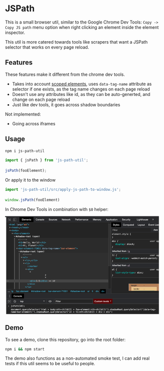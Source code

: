 # JSPath

This is a small browser util, similar to the Google Chrome Dev Tools: `Copy -> Copy JS path` menu option when right clicking an element inside the element inspector.

This util is more catered towards tools like scrapers that want a JSPath selector that works on every page reload.

## Features

These features make it different from the chrome dev tools.

- Takes into account [scoped elements](https://open-wc.org/docs/development/scoped-elements), uses `data-tag-name` attribute as selector if one exists, as the tag name changes on each page reload
- Doesn't use any attributes like id, as they can be auto-generted, and change on each page reload
- Just like dev tools, it goes across shadow boundaries

Not implemented:

- Going across iframes

## Usage

```sh
npm i js-path-util
```

```js
import { jsPath } from 'js-path-util';

jsPath(fooElement);
```

Or apply it to the window

```js
import 'js-path-util/src/apply-js-path-to-window.js';

window.jsPath(fooElement)
```

In Chrome Dev Tools in combination with `$0` helper:

![Screenshot using $0 helper](./screenshot.png)

## Demo

To see a demo, clone this repository, go into the root folder:

```sh
npm i && npm start
```

The demo also functions as a non-automated smoke test, I can add real tests if this util seems to be useful to people.
